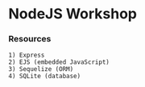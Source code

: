 # NodeJS Workshop

### Resources
```
1) Express
2) EJS (embedded JavaScript)
3) Sequelize (ORM)
4) SQLite (database)
```
